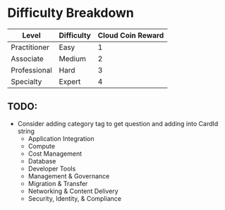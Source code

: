 # Difficulty Breakdown
|Level|Difficulty|Cloud Coin Reward|
|--|--|--|
Practitioner|Easy|1
Associate|Medium|2
Professional|Hard|3
Specialty|Expert|4


## TODO:
* Consider adding category tag to get question and adding into CardId string
  * Application Integration
  * Compute
  * Cost Management
  * Database
  * Developer Tools
  * Management & Governance
  * Migration & Transfer
  * Networking & Content Delivery
  * Security, Identity, & Compliance